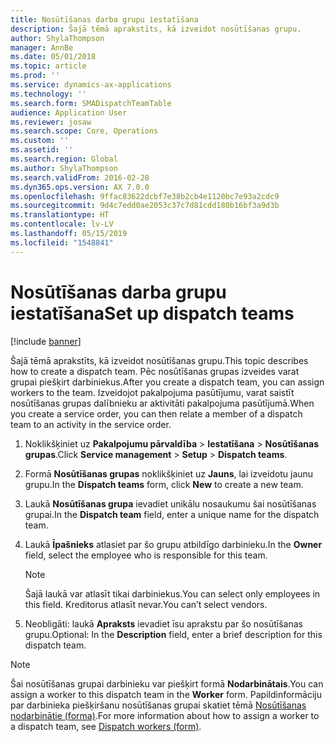 ```yaml
---
title: Nosūtīšanas darba grupu iestatīšana
description: Šajā tēmā aprakstīts, kā izveidot nosūtīšanas grupu.
author: ShylaThompson
manager: AnnBe
ms.date: 05/01/2018
ms.topic: article
ms.prod: ''
ms.service: dynamics-ax-applications
ms.technology: ''
ms.search.form: SMADispatchTeamTable
audience: Application User
ms.reviewer: josaw
ms.search.scope: Core, Operations
ms.custom: ''
ms.assetid: ''
ms.search.region: Global
ms.author: ShylaThompson
ms.search.validFrom: 2016-02-28
ms.dyn365.ops.version: AX 7.0.0
ms.openlocfilehash: 9ffac83622dcbf7e38b2cb4e1120bc7e93a2cdc9
ms.sourcegitcommit: 9d4c7edd0ae2053c37c7d81cdd180b16bf3a9d3b
ms.translationtype: HT
ms.contentlocale: lv-LV
ms.lasthandoff: 05/15/2019
ms.locfileid: "1548841"
---
```

# <a name="set-up-dispatch-teams"></a><span data-ttu-id="20b79-103">Nosūtīšanas darba grupu iestatīšana</span><span class="sxs-lookup"><span data-stu-id="20b79-103">Set up dispatch teams</span></span> 

[!include [banner](../includes/banner.md)]


<span data-ttu-id="20b79-104">Šajā tēmā aprakstīts, kā izveidot nosūtīšanas grupu.</span><span class="sxs-lookup"><span data-stu-id="20b79-104">This topic describes how to create a dispatch team.</span></span> <span data-ttu-id="20b79-105">Pēc nosūtīšanas grupas izveides varat grupai piešķirt darbiniekus.</span><span class="sxs-lookup"><span data-stu-id="20b79-105">After you create a dispatch team, you can assign workers to the team.</span></span> <span data-ttu-id="20b79-106">Izveidojot pakalpojuma pasūtījumu, varat saistīt nosūtīšanas grupas dalībnieku ar aktivitāti pakalpojuma pasūtījumā.</span><span class="sxs-lookup"><span data-stu-id="20b79-106">When you create a service order, you can then relate a member of a dispatch team to an activity in the service order.</span></span>

1.  <span data-ttu-id="20b79-107">Noklikšķiniet uz **Pakalpojumu pārvaldība** \> **Iestatīšana** \> **Nosūtīšanas grupas**.</span><span class="sxs-lookup"><span data-stu-id="20b79-107">Click **Service management** \> **Setup** \> **Dispatch teams**.</span></span>

2.  <span data-ttu-id="20b79-108">Formā **Nosūtīšanas grupas** noklikšķiniet uz **Jauns**, lai izveidotu jaunu grupu.</span><span class="sxs-lookup"><span data-stu-id="20b79-108">In the **Dispatch teams** form, click **New** to create a new team.</span></span>

3.  <span data-ttu-id="20b79-109">Laukā **Nosūtīšanas grupa** ievadiet unikālu nosaukumu šai nosūtīšanas grupai.</span><span class="sxs-lookup"><span data-stu-id="20b79-109">In the **Dispatch team** field, enter a unique name for the dispatch team.</span></span>

4.  <span data-ttu-id="20b79-110">Laukā **Īpašnieks** atlasiet par šo grupu atbildīgo darbinieku.</span><span class="sxs-lookup"><span data-stu-id="20b79-110">In the **Owner** field, select the employee who is responsible for this team.</span></span>
    

    > [!NOTE]
    > <P><span data-ttu-id="20b79-111">Šajā laukā var atlasīt tikai darbiniekus.</span><span class="sxs-lookup"><span data-stu-id="20b79-111">You can select only employees in this field.</span></span> <span data-ttu-id="20b79-112">Kreditorus atlasīt nevar.</span><span class="sxs-lookup"><span data-stu-id="20b79-112">You can’t select vendors.</span></span></P>



5.  <span data-ttu-id="20b79-113">Neobligāti: laukā **Apraksts** ievadiet īsu aprakstu par šo nosūtīšanas grupu.</span><span class="sxs-lookup"><span data-stu-id="20b79-113">Optional: In the **Description** field, enter a brief description for this dispatch team.</span></span>


> [!NOTE]
> <P><span data-ttu-id="20b79-114">Šai nosūtīšanas grupai darbinieku var piešķirt formā <STRONG>Nodarbinātais</STRONG>.</span><span class="sxs-lookup"><span data-stu-id="20b79-114">You can assign a worker to this dispatch team in the <STRONG>Worker</STRONG> form.</span></span> <span data-ttu-id="20b79-115">Papildinformāciju par darbinieka piešķiršanu nosūtīšanas grupai skatiet tēmā <A href="https://technet.microsoft.com/en-us/library/dn776288(v=ax.60)">Nosūtīšanas nodarbinātie (forma)</A>.</span><span class="sxs-lookup"><span data-stu-id="20b79-115">For more information about how to assign a worker to a dispatch team, see <A href="https://technet.microsoft.com/en-us/library/dn776288(v=ax.60)">Dispatch workers (form)</A>.</span></span></P>



